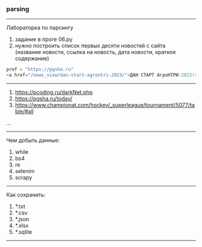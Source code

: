 ### parsing  

---  

Лабораторка по парсингу  
1) задание в проге 06.py  
2) нужно построить список первых десяти новостей с сайта  
(название новости, ссылка на новость, дата новости, краткое содержание)  

```py
pref = "https://pgsha.ru"
<a href="/news_view/dan-start-agrontri-2023/">ДАН СТАРТ АгроНТРИ-2023!</a>
```

---  

1) https://pcoding.ru/darkNet.php  
2) https://pgsha.ru/today/  
3) https://www.championat.com/hockey/_superleague/tournament/5077/table/#all  

...

---  

Чем добыть данные:  

1) while  
2) bs4  
3) re  
4) selenim  
5) scrapy  

---  

Как сохранить:  

1) *.txt  
2) *.csv  
3) *.json  
4) *.xlsx  
5) *.sqlite  

---  
